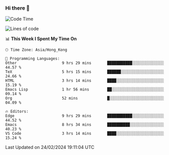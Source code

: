 ### Hi there 👋

<!--
**nicehiro/nicehiro** is a ✨ _special_ ✨ repository because its `README.md` (this file) appears on your GitHub profile.

Here are some ideas to get you started:

- 🔭 I’m currently working on ...
- 🌱 I’m currently learning ...
- 👯 I’m looking to collaborate on ...
- 🤔 I’m looking for help with ...
- 💬 Ask me about ...
- 📫 How to reach me: ...
- 😄 Pronouns: ...
- ⚡ Fun fact: ...
-->

<!--START_SECTION:waka-->
![Code Time](http://img.shields.io/badge/Code%20Time-254%20hrs%2024%20mins-blue)

![Lines of code](https://img.shields.io/badge/From%20Hello%20World%20I%27ve%20Written-2.6%20million%20lines%20of%20code-blue)

📊 **This Week I Spent My Time On** 

```text
🕑︎ Time Zone: Asia/Hong_Kong

💬 Programming Languages: 
Other                    9 hrs 29 mins       ███████████░░░░░░░░░░░░░░   44.57 % 
TeX                      5 hrs 15 mins       ██████░░░░░░░░░░░░░░░░░░░   24.66 % 
HTML                     3 hrs 14 mins       ████░░░░░░░░░░░░░░░░░░░░░   15.19 % 
Emacs Lisp               1 hr 56 mins        ██░░░░░░░░░░░░░░░░░░░░░░░   09.14 % 
Org                      52 mins             █░░░░░░░░░░░░░░░░░░░░░░░░   04.09 % 

🔥 Editors: 
Edge                     9 hrs 29 mins       ███████████░░░░░░░░░░░░░░   44.52 % 
Emacs                    8 hrs 34 mins       ██████████░░░░░░░░░░░░░░░   40.23 % 
VS Code                  3 hrs 14 mins       ████░░░░░░░░░░░░░░░░░░░░░   15.24 % 
```


 Last Updated on 24/02/2024 19:11:04 UTC
<!--END_SECTION:waka-->
